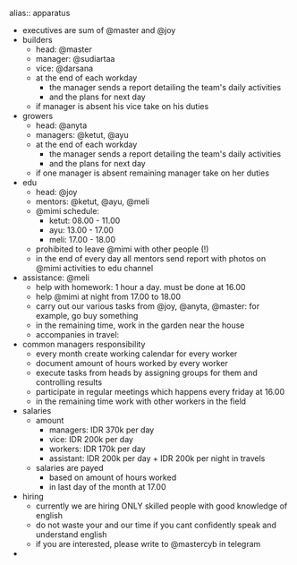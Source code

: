 alias:: apparatus

- executives are sum of @master and @joy
- builders
	- head: @master
	- manager: @sudiartaa
	- vice: @darsana
	- at the end of each workday
		- the manager sends a report detailing the team's daily activities
		- and the plans for next day
	- if manager is absent his vice take on his duties
- growers
	- head: @anyta
	- managers: @ketut, @ayu
	- at the end of each workday
		- the manager sends a report detailing the team's daily activities
		- and the plans for next day
	- if one manager is absent remaining manager take on her duties
- edu
	- head: @joy
	- mentors: @ketut, @ayu, @meli
	- @mimi schedule:
		- ketut: 08.00 - 11.00
		- ayu: 13.00 - 17.00
		- meli: 17.00 - 18.00
	- prohibited to leave @mimi with other people (!)
	- in the end of every day all mentors send report with photos on @mimi activities to edu channel
- assistance: @meli
	- help with homework: 1 hour a day. must be done at 16.00
	- help @mimi at night from 17.00 to 18.00
	- carry out our various tasks from @joy, @anyta, @master: for example, go buy something
	- in the remaining time, work in the garden near the house
	- accompanies in travel:
- common managers responsibility
	- every month create working calendar for every worker
	- document amount of hours worked by every worker
	- execute tasks from heads by assigning groups for them and controlling results
	- participate in regular meetings which happens every friday at 16.00
	- in the remaining time work with other workers in the field
- salaries
	- amount
		- managers: IDR 370k per day
		- vice: IDR 200k per day
		- workers: IDR 170k per day
		- assistant: IDR 200k per day + IDR 200k per night in travels
	- salaries are payed
		- based on amount of hours worked
		- in last day of the month at 17.00
- hiring
	- currently we are hiring ONLY skilled people with good knowledge of english
	- do not waste your and our time if you cant confidently speak and understand english
	- if you are interested, please write to @mastercyb in telegram
-
